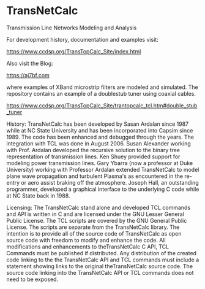 # TransNetCalc
Transmission Line Networks Modeling and Analysis 

For development history, documentation and examples visit:

https://www.ccdsp.org/TransTopCalc_Site/index.html

Also visit the Blog:

https://aj7bf.com

where examples of XBand microstrip filters are modeled and simulated.
The repository contains an example of a doublestub tuner using coaxial cables.

https://www.ccdsp.org/TransTopCalc_Site/trantopcalc_tcl.htm#double_stub_tuner

History: 
TransNetCalc has been developed by Sasan Ardalan since 1987 while at NC State University and has been incorporated into Capsim since 1989. The code has been enhanced and debugged through the years. The integration with TCL was done in August 2006. Susan Alexander working with Prof. Ardalan developed the recursive solution to the binary tree representation of transmission lines. Ken Shuey provided support for modeling power transmission lines. Gary Ybarra (now a professor at Duke University) working with Professor Ardalan extended TransNetCalc to model plane wave propagation and turbulent Plasma's as encountered in the re-entry or aero assist braking off the atmosphere. Joseph Hall, an outstanding programmer, developed a graphical interface to the underlying C code while at NC State back in 1988.

Licensing: 
The TransNetCalc stand alone and developed TCL commands and API is written in C and are licensed under the GNU Lesser General Public License. The TCL scripts are covered by the GNU General Public License. The scripts are separate from the TransNetCalc library. The intention is to provide all of the source code of TransNetCalc as open source code with freedom to modify and enhance the code. All modifications and enhancements to theTransNetCalc C API, TCL Commands must be published if distributed. Any distribution of the created code linking to the the TransNetCalc API and TCL commands must include a statement showing links to the original theTransNetCalc source code. The source code linking into the TransNetCalc API or TCL commands does not need to be exposed.

